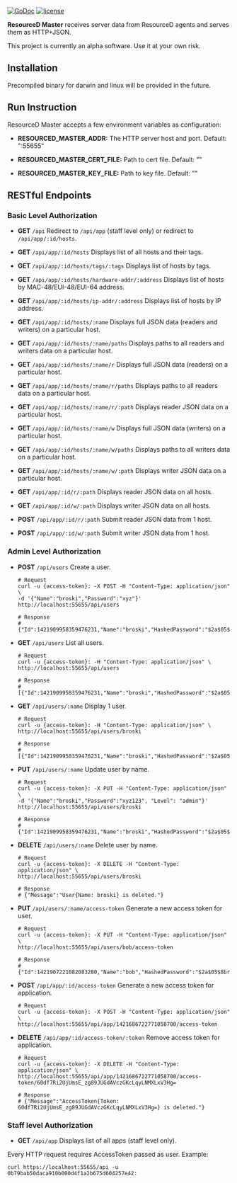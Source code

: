 [![GoDoc](https://godoc.org/github.com/resourced/resourced-master?status.svg)](http://godoc.org/github.com/resourced/resourced-master) [![license](http://img.shields.io/badge/license-MIT-red.svg?style=flat)](https://raw.githubusercontent.com/resourced/resourced-master/master/LICENSE.md)

**ResourceD Master** receives server data from ResourceD agents and serves them as HTTP+JSON.

This project is currently an alpha software. Use it at your own risk.


## Installation

Precompiled binary for darwin and linux will be provided in the future.


## Run Instruction

ResourceD Master accepts a few environment variables as configuration:

* **RESOURCED_MASTER_ADDR:** The HTTP server host and port. Default: ":55655"

* **RESOURCED_MASTER_CERT_FILE:** Path to cert file. Default: ""

* **RESOURCED_MASTER_KEY_FILE:** Path to key file. Default: ""


## RESTful Endpoints

### Basic Level Authorization

* **GET** `/api` Redirect to `/api/app` (staff level only) or redirect to `/api/app/:id/hosts`.

* **GET** `/api/app/:id/hosts` Displays list of all hosts and their tags.

* **GET** `/api/app/:id/hosts/tags/:tags` Displays list of hosts by tags.

* **GET** `/api/app/:id/hosts/hardware-addr/:address` Displays list of hosts by MAC-48/EUI-48/EUI-64 address.

* **GET** `/api/app/:id/hosts/ip-addr/:address` Displays list of hosts by IP address.

* **GET** `/api/app/:id/hosts/:name` Displays full JSON data (readers and writers) on a particular host.

* **GET** `/api/app/:id/hosts/:name/paths` Displays paths to all readers and writers data on a particular host.

* **GET** `/api/app/:id/hosts/:name/r` Displays full JSON data (readers) on a particular host.

* **GET** `/api/app/:id/hosts/:name/r/paths` Displays paths to all readers data on a particular host.

* **GET** `/api/app/:id/hosts/:name/r/:path` Displays reader JSON data on a particular host.

* **GET** `/api/app/:id/hosts/:name/w` Displays full JSON data (writers) on a particular host.

* **GET** `/api/app/:id/hosts/:name/w/paths` Displays paths to all writers data on a particular host.

* **GET** `/api/app/:id/hosts/:name/w/:path` Displays writer JSON data on a particular host.

* **GET** `/api/app/:id/r/:path` Displays reader JSON data on all hosts.

* **GET** `/api/app/:id/w/:path` Displays writer JSON data on all hosts.

* **POST** `/api/app/:id/r/:path` Submit reader JSON data from 1 host.

* **POST** `/api/app/:id/w/:path` Submit writer JSON data from 1 host.


### Admin Level Authorization

* **POST** `/api/users` Create a user.
    ```
    # Request
    curl -u {access-token}: -X POST -H "Content-Type: application/json" \
    -d '{"Name":"broski","Password":"xyz"}' http://localhost:55655/api/users

    # Response
    # {"Id":1421909958359476231,"Name":"broski","HashedPassword":"$2a$05$Q9HofLxY0Bdfx.x/1mPAvO4yqDMo/VYOyx.ZVDbTxmiMjrtEo7yz2","Level":"basic","Enabled":true,"CreatedUnixNano":1421909958359476231}
    ```


* **GET** `/api/users` List all users.
    ```
    # Request
    curl -u {access-token}: -H "Content-Type: application/json" \
    http://localhost:55655/api/users

    # Response
    # [{"Id":1421909958359476231,"Name":"broski","HashedPassword":"$2a$05$Q9HofLxY0Bdfx.x/1mPAvO4yqDMo/VYOyx.ZVDbTxmiMjrtEo7yz2","Level":"basic","Enabled":true,"CreatedUnixNano":1421909958359476231}]
    ```

* **GET** `/api/users/:name` Display 1 user.
    ```
    # Request
    curl -u {access-token}: -H "Content-Type: application/json" \
    http://localhost:55655/api/users/broski

    # Response
    # [{"Id":1421909958359476231,"Name":"broski","HashedPassword":"$2a$05$Q9HofLxY0Bdfx.x/1mPAvO4yqDMo/VYOyx.ZVDbTxmiMjrtEo7yz2","Level":"basic","Enabled":true,"CreatedUnixNano":1421909958359476231}]
    ```


* **PUT** `/api/users/:name` Update user by name.
    ```
    # Request
    curl -u {access-token}: -X PUT -H "Content-Type: application/json" \
    -d '{"Name":"broski","Password":"xyz123", "Level": "admin"}' http://localhost:55655/api/users/broski

    # Response
    # {"Id":1421909958359476231,"Name":"broski","HashedPassword":"$2a$05$fqIK74sqjYRgNIC/a6RIj.Xky6vrZ0tymKeXF19KABMF70Y28L7Hu","Level":"admin","Enabled":true,"CreatedUnixNano":1421909958359476231}
    ```

* **DELETE** `/api/users/:name` Delete user by name.
    ```
    # Request
    curl -u {access-token}: -X DELETE -H "Content-Type: application/json" \
    http://localhost:55655/api/users/broski

    # Response
    # {"Message":"User{Name: broski} is deleted."}
    ```

* **PUT** `/api/users/:name/access-token` Generate a new access token for user.
    ```
    # Request
    curl -u {access-token}: -X PUT -H "Content-Type: application/json" \
    http://localhost:55655/api/users/bob/access-token

    # Response
    # {"Id":1421907221082083280,"Name":"bob","HashedPassword":"$2a$05$8brNU7lq2FcMV2lmSoQ53uYKm5X5Xd6/AaphVxoaJMbDojtLVlpQ2","Level":"basic","Token":"ZHJugwapjnyR9Ma8mvQnl6WvC1I9Kp07ss7IBpB73t8=","Enabled":true,"CreatedUnixNano":1421907221082083280}
    ```

* **POST** `/api/app/:id/access-token` Generate a new access token for application.
    ```
    # Request
    curl -u {access-token}: -X POST -H "Content-Type: application/json" \
    http://localhost:55655/api/app/1421686722771058700/access-token
    ```

* **DELETE** `/api/app/:id/access-token/:token` Remove access token for application.
    ```
    # Request
    curl -u {access-token}: -X DELETE -H "Content-Type: application/json" \
    http://localhost:55655/api/app/1421686722771058700/access-token/60df7Ri2UjUmsE_zg89JUGdAVczGKcLqyLNMXLxV3Hg=

    # Response
    # {"Message":"AccessToken{Token: 60df7Ri2UjUmsE_zg89JUGdAVczGKcLqyLNMXLxV3Hg=} is deleted."}
    ```

### Staff level Authorization

* **GET** `/api/app` Displays list of all apps (staff level only).


Every HTTP request requires AccessToken passed as user. Example:
```
curl https://localhost:55655/api -u 0b79bab50daca910b000d4f1a2b675d604257e42:
```
